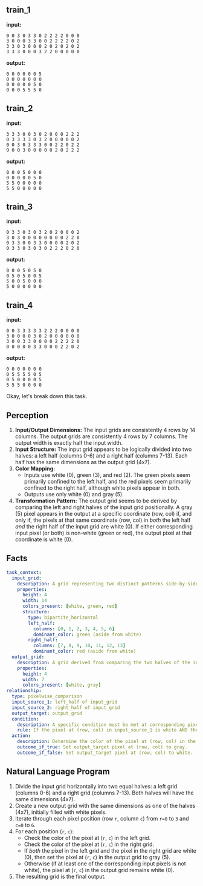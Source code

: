 
## train_1

**input:**
```
0 0 3 0 3 3 0 2 2 2 2 0 0 0
3 0 0 0 3 3 0 0 2 2 2 2 0 2
3 3 0 3 0 0 0 2 0 2 0 2 0 2
3 3 3 0 0 0 3 2 2 0 0 0 0 0
```


**output:**
```
0 0 0 0 0 0 5
0 0 0 0 0 0 0
0 0 0 0 0 5 0
0 0 0 5 5 5 0
```


## train_2

**input:**
```
3 3 3 0 0 3 0 2 0 0 0 2 2 2
0 3 3 3 3 0 3 2 0 0 0 0 0 2
0 0 3 0 3 3 3 0 0 2 2 0 2 2
0 0 0 3 0 0 0 0 0 2 0 2 2 2
```


**output:**
```
0 0 0 5 0 0 0
0 0 0 0 0 5 0
5 5 0 0 0 0 0
5 5 0 0 0 0 0
```


## train_3

**input:**
```
0 3 3 0 3 0 3 2 0 2 0 0 0 2
3 0 3 0 0 0 0 0 0 0 0 2 2 0
0 3 3 0 0 3 3 0 0 0 0 2 0 2
0 3 3 0 3 0 3 0 2 2 2 0 2 0
```


**output:**
```
0 0 0 5 0 5 0
0 5 0 5 0 0 5
5 0 0 5 0 0 0
5 0 0 0 0 0 0
```


## train_4

**input:**
```
0 0 3 3 3 3 3 2 2 2 0 0 0 0
3 0 0 0 0 3 0 2 0 0 0 0 0 0
3 0 0 3 3 0 0 0 0 2 2 2 2 0
0 0 0 0 0 3 3 0 0 0 2 2 0 2
```


**output:**
```
0 0 0 0 0 0 0
0 5 5 5 5 0 5
0 5 0 0 0 0 5
5 5 5 0 0 0 0
```

Okay, let's break down this task.

## Perception

1.  **Input/Output Dimensions:** The input grids are consistently 4 rows by 14 columns. The output grids are consistently 4 rows by 7 columns. The output width is exactly half the input width.
2.  **Input Structure:** The input grid appears to be logically divided into two halves: a left half (columns 0-6) and a right half (columns 7-13). Each half has the same dimensions as the output grid (4x7).
3.  **Color Mapping:**
    *   Inputs use white (0), green (3), and red (2). The green pixels seem primarily confined to the left half, and the red pixels seem primarily confined to the right half, although white pixels appear in both.
    *   Outputs use only white (0) and gray (5).
4.  **Transformation Pattern:** The output grid seems to be derived by comparing the left and right halves of the input grid positionally. A gray (5) pixel appears in the output at a specific coordinate (row, col) if, and only if, the pixels at that same coordinate (row, col) in *both* the left half *and* the right half of the input grid are white (0). If either corresponding input pixel (or both) is non-white (green or red), the output pixel at that coordinate is white (0).

## Facts


```yaml
task_context:
  input_grid:
    description: A grid representing two distinct patterns side-by-side.
    properties:
      height: 4
      width: 14
      colors_present: [white, green, red]
      structure:
        type: bipartite_horizontal
        left_half:
          columns: [0, 1, 2, 3, 4, 5, 6]
          dominant_color: green (aside from white)
        right_half:
          columns: [7, 8, 9, 10, 11, 12, 13]
          dominant_color: red (aside from white)
  output_grid:
    description: A grid derived from comparing the two halves of the input grid.
    properties:
      height: 4
      width: 7
      colors_present: [white, gray]
relationship:
  type: pixelwise_comparison
  input_source_1: left_half of input_grid
  input_source_2: right_half of input_grid
  output_target: output_grid
  condition:
    description: A specific condition must be met at corresponding pixel locations in both input halves.
    rule: If the pixel at (row, col) in input_source_1 is white AND the pixel at (row, col) in input_source_2 is white.
  action:
    description: Determine the color of the pixel at (row, col) in the output_target based on the condition.
    outcome_if_true: Set output_target pixel at (row, col) to gray.
    outcome_if_false: Set output_target pixel at (row, col) to white.
```


## Natural Language Program

1.  Divide the input grid horizontally into two equal halves: a left grid (columns 0-6) and a right grid (columns 7-13). Both halves will have the same dimensions (4x7).
2.  Create a new output grid with the same dimensions as one of the halves (4x7), initially filled with white pixels.
3.  Iterate through each pixel position (row `r`, column `c`) from `r=0` to `3` and `c=0` to `6`.
4.  For each position (`r`, `c`):
    *   Check the color of the pixel at (`r`, `c`) in the left grid.
    *   Check the color of the pixel at (`r`, `c`) in the right grid.
    *   If *both* the pixel in the left grid and the pixel in the right grid are white (0), then set the pixel at (`r`, `c`) in the output grid to gray (5).
    *   Otherwise (if at least one of the corresponding input pixels is not white), the pixel at (`r`, `c`) in the output grid remains white (0).
5.  The resulting grid is the final output.
